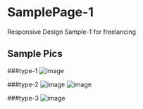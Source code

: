 # SamplePage-1
 Responsive Design Sample-1 for freelancing
 
## Sample Pics
###type-1
![image](https://user-images.githubusercontent.com/73527944/163724727-6d019cd1-b64c-4083-9f94-34502f0fd369.png)

###type-2
![image](https://user-images.githubusercontent.com/73527944/163724778-97bada74-46f8-4af7-983a-e5dc705ba96b.png)
![image](https://user-images.githubusercontent.com/73527944/163724826-6f9ccaf3-1649-42a9-905f-02950231983b.png)

###type-3
![image](https://user-images.githubusercontent.com/73527944/163724947-1703e934-2377-44a5-8907-ea70af11e5c7.png)
